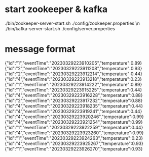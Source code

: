 # start zookeeper & kafka
./bin/zookeeper-server-start.sh ./config/zookeeper.properties \n
./bin/kafka-server-start.sh ./config/server.properties

# message format
{"id":"1","eventTime":"20230329223910205","temperature":0.89}
{"id":"2","eventTime":"20230329223911208","temperature":0.93}
{"id":"2","eventTime":"20230329223912214","temperature":0.44}
{"id":"4","eventTime":"20230329223913218","temperature":0.23}
{"id":"1","eventTime":"20230329223914222","temperature":0.89}
{"id":"1","eventTime":"20230329223915225","temperature":0.44}
{"id":"4","eventTime":"20230329223916228","temperature":0.88}
{"id":"2","eventTime":"20230329223917232","temperature":0.88}
{"id":"4","eventTime":"20230329223918235","temperature":0.44}
{"id":"4","eventTime":"20230329223919241","temperature":0.44}
{"id":"4","eventTime":"20230329223920246","temperature":0.99}
{"id":"4","eventTime":"20230329223921254","temperature":0.99}
{"id":"1","eventTime":"20230329223922259","temperature":0.44}
{"id":"4","eventTime":"20230329223923260","temperature":0.99}
{"id":"1","eventTime":"20230329223924263","temperature":0.23}
{"id":"4","eventTime":"20230329223925267","temperature":0.93}
{"id":"1","eventTime":"20230329223926270","temperature":0.93}
